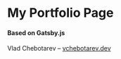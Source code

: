 # My Portfolio Page

#### Based on Gatsby.js

Vlad Chebotarev – [vchebotarev.dev](https://vchebotarev.dev)

